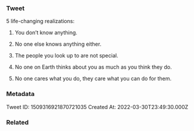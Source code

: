 ### Tweet
5 life-changing realizations: 

1. You don’t know anything.

2. No one else knows anything either.

3. The people you look up to are not special.

4. No one on Earth thinks about you as much as you think they do.

5. No one cares what you do, they care what you can do for them.

### Metadata
Tweet ID: 1509316921870721035
Created At: 2022-03-30T23:49:30.000Z

### Related

